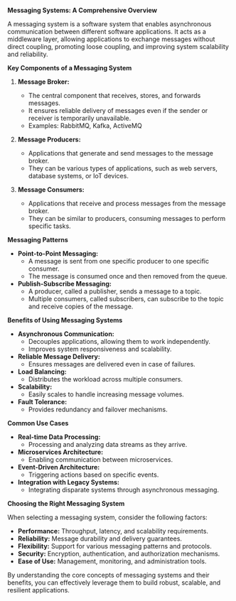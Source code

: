 **Messaging Systems: A Comprehensive Overview**

A messaging system is a software system that enables asynchronous communication between different software applications. It acts as a middleware layer, allowing applications to exchange messages without direct coupling, promoting loose coupling, and improving system scalability and reliability.

**Key Components of a Messaging System**

1. **Message Broker:**
   - The central component that receives, stores, and forwards messages.
   - It ensures reliable delivery of messages even if the sender or receiver is temporarily unavailable.
   - Examples: RabbitMQ, Kafka, ActiveMQ

2. **Message Producers:**
   - Applications that generate and send messages to the message broker.
   - They can be various types of applications, such as web servers, database systems, or IoT devices.

3. **Message Consumers:**
   - Applications that receive and process messages from the message broker.
   - They can be similar to producers, consuming messages to perform specific tasks.

**Messaging Patterns**

* **Point-to-Point Messaging:**
   - A message is sent from one specific producer to one specific consumer.
   - The message is consumed once and then removed from the queue.
* **Publish-Subscribe Messaging:**
   - A producer, called a publisher, sends a message to a topic.
   - Multiple consumers, called subscribers, can subscribe to the topic and receive copies of the message.

**Benefits of Using Messaging Systems**

* **Asynchronous Communication:**
   - Decouples applications, allowing them to work independently.
   - Improves system responsiveness and scalability.
* **Reliable Message Delivery:**
   - Ensures messages are delivered even in case of failures.
* **Load Balancing:**
   - Distributes the workload across multiple consumers.
* **Scalability:**
   - Easily scales to handle increasing message volumes.
* **Fault Tolerance:**
   - Provides redundancy and failover mechanisms.

**Common Use Cases**

* **Real-time Data Processing:**
   - Processing and analyzing data streams as they arrive.
* **Microservices Architecture:**
   - Enabling communication between microservices.
* **Event-Driven Architecture:**
   - Triggering actions based on specific events.
* **Integration with Legacy Systems:**
   - Integrating disparate systems through asynchronous messaging.

**Choosing the Right Messaging System**

When selecting a messaging system, consider the following factors:

* **Performance:** Throughput, latency, and scalability requirements.
* **Reliability:** Message durability and delivery guarantees.
* **Flexibility:** Support for various messaging patterns and protocols.
* **Security:** Encryption, authentication, and authorization mechanisms.
* **Ease of Use:** Management, monitoring, and administration tools.

By understanding the core concepts of messaging systems and their benefits, you can effectively leverage them to build robust, scalable, and resilient applications.
